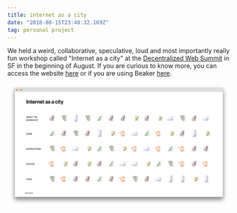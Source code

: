 ```yaml
---
title: internet as a city
date: "2018-08-15T23:40:32.169Z"
tag: personal project
---
```


We held a weird, collaborative, speculative, loud and most importantly really fun workshop called "Internet as a city" at the [Decentralized Web Summit](https://decentralizedweb.net/) in SF in the beginning of August. If you are curious to know more, you can access the website [here](https://internetas.city/) or if you are using Beaker [here](dat://internetasacity.hashbase.io/). 

![website](internetasacity.png)
